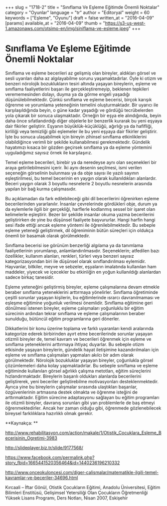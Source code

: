 +++
slug = "1718-2"
title = "Sınıflama Ve Eşleme Eğitimde Önemli Noktalar"
category = "Oyunlar"
language = "tr"
author = "Editoryal"
weight = 60
keywords = ["Eşleme", "Oyunu"]
draft = false
written_at = "2016-04-09"
[params]
available_at = "2016-04-09"
thumb = "https://s3-us-west-1.amazonaws.com/otsimo-en/img/siniflama-ve-esleme.jpeg"
+++

# Sınıflama Ve Eşleme Eğitimde Önemli Noktalar

Sınıflama ve eşleme becerileri az gelişmiş olan bireyler, aldıkları görsel ve sesli uyarıları daha az algılayabilme sorunu yaşamaktadırlar. Öyle ki otizm ve benzeri nörolojik bozuklukların tesiri altında yaşayan bireylerin, eşleme ve sınıflama faaliyetlerini başarı ile gerçekleştiremeyip, beklenen tepkileri verememesinden dolayı, duyma ya da görme engeli yaşadığı düşünülebilmektedir. Çünkü sınıflama ve eşleme becerisi, birçok karışık öğrenme ve yorumlama yeteneğinin temelini oluşturmaktadır. Bir uyarıcı ile karşılaşıldığında beyin, o güne kadar yaşadığı ve gördüğü tecrübelerden yola çıkarak bir sonuca ulaşmaktadır. Örneğin bir eşya ele alındığında, beyin daha önce sıfatlandırdığı diğer objelerle bir benzerlik kurarak bu yeni eşyaya dair fikirler geliştirir. Eşyanın büyüklük-küçüklüğü, ağırlığı ya da hafifliği, kirliliği veya temizliği gibi eşlemeler ile bu yeni eşyaya dair fikirler geliştirir. İşte bu sonuca ulaşabilmek için bireyin zihinsel sınıflama etkinliklerini olabildiğince verimli bir şekilde kullanabilmesi gerekmektedir. Gündelik hayatımızı kısaca bir gözden geçirsek sınıflama ya da eşleme yöntemini uyguladığımız sayısız örnek ile karşılaşırız.

Temel eşleme becerileri, birebir ya da neredeyse aynı olan seçenekleri bir araya getirilebilmesini içerir. İki aynı desenin seçilmesi, ismi verilen seçeneğin görselinin bulunması ya da obje sayısı ile yazılı sayının eşleştirilmesi, bu temel becerinin en yaygın olarak kullanıldıkları alanlardır. Beceri yaygın olarak 3 boyutlu nesnelerle 2 boyutlu nesnelerin arasında yapılan bir bağ kurma çalışmasıdır.


Bu açıklamadan da fark edilebileceği gibi dil becerilerini öğrenirken eşleme becerilerinden yararlanılır. İnsanlar çevrelerinde gördükleri obje, durum ya da eylemlerle ilgili bir gerçekliği, harflerle kodlanmış sessel bir işaret olan kelimelerle eşleştirir. Bezer bir şekilde insanlar okuma yazma becerilerini geliştirirken de yine bu düşünsel faaliyete başvururlar. Hangi harfin hangi sesi ifade ettiği ancak eşleme yöntemi ile öğrenilebilmektedir. Bu sebeple eşleme yeteneği geliştirmek, dil öğreniminin bütün süreçleri için oldukça önemli bir basamak olarak görülmektedir.

Sınıflama becerisi ise görünüm benzerliği algılama ya da tanımlama faaliyetlerinin yorumlanıp, anlamlandırılmasıdır. Seçeneklerin; atfedilen bazı özellikler, kullanım alanları, renkleri, türleri veya benzeri sayısız kategorizasyondan biri ile düşünsel olarak sınıflandırılması eylemidir. Hayvanlar, bitkiler, meyve ve sebzeler, eşyaların imalatında kullanılan ham maddeler, yiyecek ve içecekler bu etkinliğin en yoğun kullanıldığı alanlardan sadece birkaç tanesidir.

Eşleme yeteneğini geliştirmiş bireyler, eşleme çalışmalarına devam etmekle beraber sınıflama yeteneklerini arttırmaya yönelirler. Sınıflama öğretiminde çeşitli sorunlar yaşayan kişilerin, bu eğitimlerinde ısrarcı davranılmaması ve eşleşme eğitimine yoğunluk verilmesi önemlidir. Sınıflama eğitimine geri dönülmesi istenen bireyler, eşleme çalışmaları yoğunluklu bir eğitim sürecinin ardından tekrar sınıflama ve eşleme çalışmalarının beraber sunulduğu, bütüncül eğitim programlarına geri dönerler.

Dikkatlerini bir konu üzerine toplama ve farklı uyaranları kendi aralarında kategorize ederek birbirinden ayırt etme becerilerinde sorunlar yaşayan otizmli bireyler de, temel kavram ve becerileri öğrenmek için eşleme ve sınıflama yeteneklerini arttırmaya ihtiyaç duyarlar. Bu sebeple otizm etkisinde yaşayan bireylerin, gündelik hayat iletişimine kazandırılmaları için eşleme ve sınıflama çalışmaları yapmaları akılcı bir adım olarak görülmektedir. Nörolojik bozukluklar yaşayan bireyler, çoğunlukla görsel çözümlemeleri daha kolay yapmaktadırlar. Bu sebeple sınıflama ve eşleme eğitiminde kullanılan görsel ağırlıklı çalışma metotları, eğitim süreçlerini hızlandırmaktadır. Bireylerin başarılı oldukları alanlarda becerilerini geliştirerek, yeni beceriler geliştirebilme motivasyonları desteklenmektedir. Ayrıca yine bu bireylerin çalışmalar sırasında ulaştıkları başarılar, özgüvenlerinin artmasına destek olmakta ve öğrenme isteğini de arttırmaktadır. Eğitim sürecine adaptasyonu sağlayan bu eğitim programları ile otizmli bireyler, davranış sorunları gibi yan problemlerle de baş etmeyi öğrenmektedirler. Ancak her zaman olduğu gibi, öğrenmede gözlenebilecek bireysel farklılıklara hazırlıklı olmak gerekir.

**Kaynakça: **

http://www.rehabilitasyon.com/action/makale/1/Otistik_Cocuklara_Esleme_Becerisinin_Ogretimi-3983

http://slideplayer.biz.tr/slide/9177568/

https://www.facebook.com/permalink.php?story_fbid=1665441520356464&id=1440236196210332

http://www.onceokuloncesi.com/diger-calismalar/matematikle-ilgili-temel-kavramlar-ve-beceriler-34696.html

Kırcaali – İftar Gönül, Otistik Çocukların Eğitimi, Anadolu Üniversitesi, Eğitim Bilimleri Enstitüsü, Gelişimsel Yetersiliği Olan Çocukların Öğretmenliği Yüksek Lisans Programı, Ders Notları, Nisan 2007, Eskişehir
